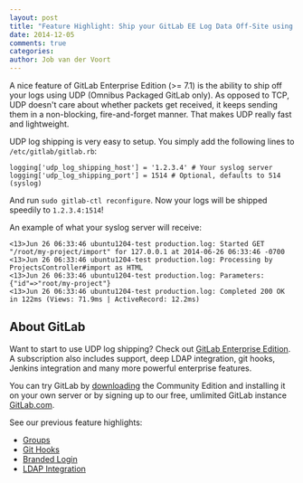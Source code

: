 ```yaml
---
layout: post
title: "Feature Highlight: Ship your GitLab EE Log Data Off-Site using UDP"
date: 2014-12-05
comments: true
categories:
author: Job van der Voort
---
```


A nice feature of GitLab Enterprise Edition (>= 7.1) is the ability to ship off your logs using UDP (Omnibus Packaged GitLab only). As opposed to TCP, UDP doesn't care about whether packets get received, it keeps sending them in a non-blocking, fire-and-forget manner. That makes UDP really fast and lightweight.

UDP log shipping is very easy to setup. You simply add the following lines to `/etc/gitlab/gitlab.rb`:

```
logging['udp_log_shipping_host'] = '1.2.3.4' # Your syslog server
logging['udp_log_shipping_port'] = 1514 # Optional, defaults to 514 (syslog)
```

And run `sudo gitlab-ctl reconfigure`. Now your logs will be shipped speedily to `1.2.3.4:1514`!

An example of what your syslog server will receive:

```
<13>Jun 26 06:33:46 ubuntu1204-test production.log: Started GET "/root/my-project/import" for 127.0.0.1 at 2014-06-26 06:33:46 -0700
<13>Jun 26 06:33:46 ubuntu1204-test production.log: Processing by ProjectsController#import as HTML
<13>Jun 26 06:33:46 ubuntu1204-test production.log: Parameters: {"id"=>"root/my-project"}
<13>Jun 26 06:33:46 ubuntu1204-test production.log: Completed 200 OK in 122ms (Views: 71.9ms | ActiveRecord: 12.2ms)
```

## About GitLab

Want to start to use UDP log shipping? Check out [GitLab Enterprise Edition](https://about.gitlab.com/features/#enterprise).
A subscription also includes support, deep LDAP integration, git hooks, Jenkins integration and many more powerful enterprise features.

You can try GitLab by [downloading](https://about.gitlab.com/downloads/) the Community Edition and installing it on your own server or by signing up to our free, umlimited GitLab instance [GitLab.com](https://gitlab.com/users/sign_up).

See our previous feature highlights:

- [Groups](https://about.gitlab.com/2014/06/30/feature-highlight-groups/)
- [Git Hooks](https://about.gitlab.com/2014/08/25/feature-highlight-git-hooks/)
- [Branded Login](https://about.gitlab.com/2014/09/02/feature-highlight-branded-login-gitlab-ee/)
- [LDAP Integration](https://about.gitlab.com/2014/07/10/feature-highlight-ldap-sync/)
